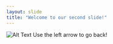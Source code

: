 ```yaml
---
layout: slide
title: "Welcome to our second slide!"
---
```

![Alt Text](https://tenor.com/NuZK.gif)
Use the left arrow to go back!
